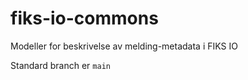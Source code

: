 # fiks-io-commons
Modeller for beskrivelse av melding-metadata i FIKS IO

Standard branch er `main`
